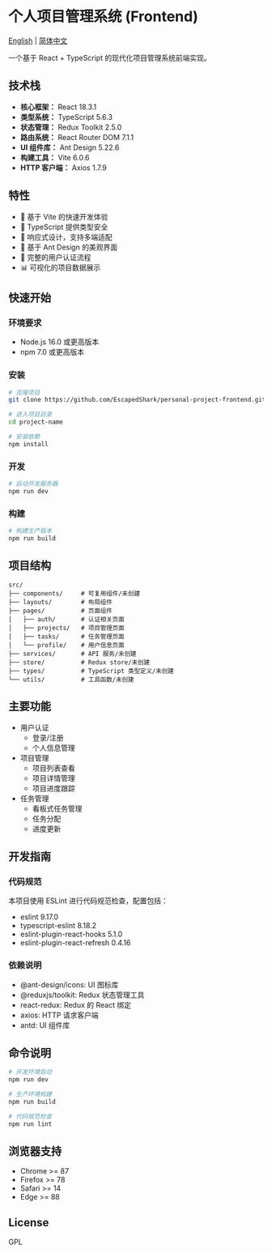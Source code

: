 # 个人项目管理系统 (Frontend)
[English](README.md) | [简体中文](README.zh-CN.md)

一个基于 React + TypeScript 的现代化项目管理系统前端实现。

## 技术栈

- **核心框架：** React 18.3.1
- **类型系统：** TypeScript 5.6.3
- **状态管理：** Redux Toolkit 2.5.0
- **路由系统：** React Router DOM 7.1.1
- **UI 组件库：** Ant Design 5.22.6
- **构建工具：** Vite 6.0.6
- **HTTP 客户端：** Axios 1.7.9

## 特性

- 🚀 基于 Vite 的快速开发体验
- 💪 TypeScript 提供类型安全
- 📱 响应式设计，支持多端适配
- 🎨 基于 Ant Design 的美观界面
- 🔐 完整的用户认证流程
- 📊 可视化的项目数据展示

## 快速开始

### 环境要求

- Node.js 16.0 或更高版本
- npm 7.0 或更高版本

### 安装

```bash
# 克隆项目
git clone https://github.com/EscapedShark/personal-project-frontend.git

# 进入项目目录
cd project-name

# 安装依赖
npm install
```

### 开发

```bash
# 启动开发服务器
npm run dev
```

### 构建

```bash
# 构建生产版本
npm run build
```

## 项目结构

```
src/
├── components/     # 可复用组件/未创建
├── layouts/        # 布局组件
├── pages/          # 页面组件
│   ├── auth/       # 认证相关页面
│   ├── projects/   # 项目管理页面
│   ├── tasks/      # 任务管理页面
│   └── profile/    # 用户信息页面
├── services/       # API 服务/未创建
├── store/          # Redux store/未创建
├── types/          # TypeScript 类型定义/未创建
└── utils/          # 工具函数/未创建
```

## 主要功能

- 用户认证
  - 登录/注册
  - 个人信息管理
- 项目管理
  - 项目列表查看
  - 项目详情管理
  - 项目进度跟踪
- 任务管理
  - 看板式任务管理
  - 任务分配
  - 进度更新

## 开发指南

### 代码规范

本项目使用 ESLint 进行代码规范检查，配置包括：
- eslint 9.17.0
- typescript-eslint 8.18.2
- eslint-plugin-react-hooks 5.1.0
- eslint-plugin-react-refresh 0.4.16

### 依赖说明

- @ant-design/icons: UI 图标库
- @reduxjs/toolkit: Redux 状态管理工具
- react-redux: Redux 的 React 绑定
- axios: HTTP 请求客户端
- antd: UI 组件库

## 命令说明

```bash
# 开发环境启动
npm run dev

# 生产环境构建
npm run build

# 代码规范检查
npm run lint

```

## 浏览器支持

- Chrome >= 87
- Firefox >= 78
- Safari >= 14
- Edge >= 88



## License

GPL
